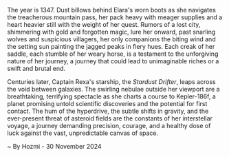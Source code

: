 
The year is 1347.  Dust billows behind Elara's worn boots as she navigates the treacherous mountain pass, her pack heavy with meager supplies and a heart heavier still with the weight of her quest.  Rumors of a lost city, shimmering with gold and forgotten magic, lure her onward, past snarling wolves and suspicious villagers, her only companions the biting wind and the setting sun painting the jagged peaks in fiery hues. Each creak of her saddle, each stumble of her weary horse, is a testament to the unforgiving nature of her journey, a journey that could lead to unimaginable riches or a swift and brutal end.

Centuries later, Captain Rexa's starship, the *Stardust Drifter*, leaps across the void between galaxies.  The swirling nebulae outside her viewport are a breathtaking, terrifying spectacle as she charts a course to Kepler-186f, a planet promising untold scientific discoveries and the potential for first contact.  The hum of the hyperdrive, the subtle shifts in gravity, and the ever-present threat of asteroid fields are the constants of her interstellar voyage, a journey demanding precision, courage, and a healthy dose of luck against the vast, unpredictable canvas of space.

~ By Hozmi - 30 November 2024
